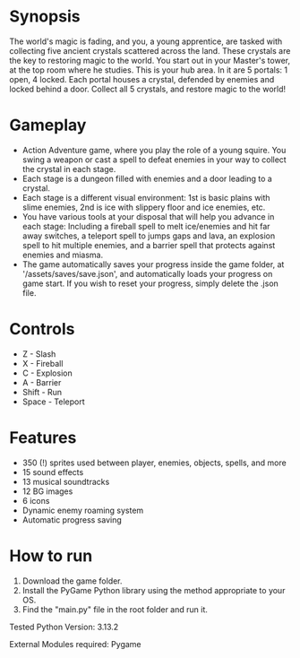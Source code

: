 # Synopsis
The world's magic is fading, and you, a young apprentice, are tasked with collecting five ancient crystals scattered across the land. These crystals are the key to restoring magic to the world. You start out in your Master's tower, at the top room where he studies. This is your hub area. In it are 5 portals: 1 open, 4 locked. Each portal houses a crystal, defended by enemies and locked behind a door. Collect all 5 crystals, and restore magic to the world!

# Gameplay
- Action Adventure game, where you play the role of a young squire. You swing a weapon or cast a spell to defeat enemies in your way to collect the crystal in each stage. 
- Each stage is a dungeon filled with enemies and a door leading to a crystal. 
- Each stage is a different visual environment: 1st is basic plains with slime enemies, 2nd is ice with slippery floor and ice enemies, etc.
- You have various tools at your disposal that will help you advance in each stage: Including a fireball spell to melt ice/enemies and hit far away switches, a teleport spell to jumps gaps and lava, an explosion spell to hit multiple enemies, and a barrier spell that protects against enemies and miasma.
- The game automatically saves your progress inside the game folder, at '/assets/saves/save.json', and automatically loads your progress on game start. If you wish to reset your progress, simply delete the .json file.

# Controls
- Z - Slash
- X - Fireball
- C - Explosion
- A - Barrier
- Shift - Run
- Space - Teleport

# Features
- 350 (!) sprites used between player, enemies, objects, spells, and more
- 15 sound effects
- 13 musical soundtracks
- 12 BG images
- 6 icons
- Dynamic enemy roaming system
- Automatic progress saving

# How to run
1. Download the game folder.
2. Install the PyGame Python library using the method appropriate to your OS.
3. Find the "main.py" file in the root folder and run it.

Tested Python Version:
3.13.2

External Modules required:
Pygame
